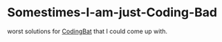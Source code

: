 # Somestimes-I-am-just-Coding-Bad

worst solutions for [CodingBat](https://codingbat.com/java) that I could come up with.

